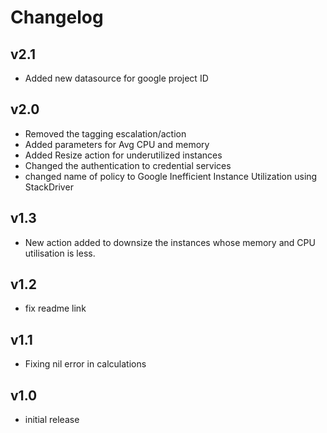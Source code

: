 # Changelog

## v2.1

- Added new datasource for google project ID

## v2.0

- Removed the tagging escalation/action
- Added parameters for Avg CPU and memory
- Added Resize action for underutilized instances
- Changed the authentication to credential services
- changed name of policy to Google Inefficient Instance Utilization using StackDriver

## v1.3

- New action added to downsize the instances whose memory and CPU utilisation is less.

## v1.2

- fix readme link

## v1.1

- Fixing nil error in calculations

## v1.0

- initial release
